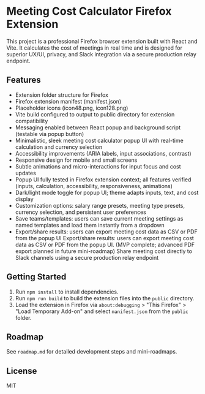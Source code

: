 # Meeting Cost Calculator Firefox Extension

This project is a professional Firefox browser extension built with React and Vite. It calculates the cost of meetings in real time and is designed for superior UX/UI, privacy, and Slack integration via a secure production relay endpoint.

## Features

- Extension folder structure for Firefox
- Firefox extension manifest (manifest.json)
- Placeholder icons (icon48.png, icon128.png)
- Vite build configured to output to public directory for extension compatibility
- Messaging enabled between React popup and background script (testable via popup button)
- Minimalistic, sleek meeting cost calculator popup UI with real-time calculation and currency selection
- Accessibility improvements (ARIA labels, input associations, contrast)
- Responsive design for mobile and small screens
- Subtle animations and micro-interactions for input focus and cost updates
- Popup UI fully tested in Firefox extension context; all features verified (inputs, calculation, accessibility, responsiveness, animations)
- Dark/light mode toggle for popup UI; theme adapts inputs, text, and cost display
- Customization options: salary range presets, meeting type presets, currency selection, and persistent user preferences
- Save teams/templates: users can save current meeting settings as named templates and load them instantly from a dropdown
- Export/share results: users can export meeting cost data as CSV or PDF from the popup UI
  Export/share results: users can export meeting cost data as CSV or PDF from the popup UI. (MVP complete; advanced PDF export planned in future mini-roadmap)
  Share meeting cost directly to Slack channels using a secure production relay endpoint

## Getting Started

1. Run `npm install` to install dependencies.
2. Run `npm run build` to build the extension files into the `public` directory.
3. Load the extension in Firefox via `about:debugging` > "This Firefox" > "Load Temporary Add-on" and select `manifest.json` from the `public` folder.

## Roadmap

See `roadmap.md` for detailed development steps and mini-roadmaps.

## License

MIT
